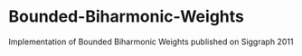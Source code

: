 # Bounded-Biharmonic-Weights
Implementation of Bounded Biharmonic Weights published on Siggraph 2011
